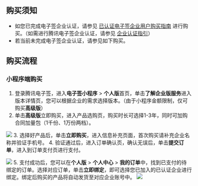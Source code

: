 ## 购买须知
- 如您已完成电子签企业认证，请参见 [已认证电子签企业用户购买指南](https://cloud.tencent.com/document/product/1323/53795) 进行购买。（如需进行腾讯电子签企业认证，请参见 [企业认证指引](https://cloud.tencent.com/document/product/1323/58758)）
- 若当前未完成电子签企业认证，请参见如下购买。

## 购买流程
### 小程序端购买
1. 登录腾讯电子签，进入**电子签小程序** > **个人版**首页，单击**了解企业版服务**进入版本详情页，您可以根据企业的需求选择版本。（由于小程序金额限制，仅可购买**高级版**）
2. 单击**高级版**立即购买，进入产品选购页，购买时长可选择1-3年，同时可加购合同加量包（1千份、1万份两档）。

![](https://qcloudimg.tencent-cloud.cn/raw/2d00231b08aa54056a10e926d652ba3a.png)
3. 选择好产品后，单击**立即购买**，进入信息补充页面，首次购买请补充企业名称并验证手机号。
4. 验证通过后，进入订单确认页，确认无误后，单击**提交订单**，进入到订单支付页进行支付。

![](https://qcloudimg.tencent-cloud.cn/raw/d93168f2956ff89bfcd42d39105c2de5.png)
5. 支付成功后，您可以在**个人版** > **个人中心** > **我的订单**中，找到已支付的待绑定的订单。选择对应订单，单击**立即绑定**，即可选择您已加入的已认证企业进行绑定。绑定后购买的产品将自动发货至对应企业账号中。
![](https://qcloudimg.tencent-cloud.cn/raw/38db870d8457b94147c18acbfbbee219.png)

